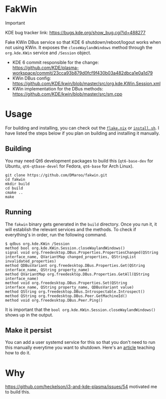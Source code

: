 # FakWin


> [!IMPORTANT]
> KDE bug tracker link: https://bugs.kde.org/show_bug.cgi?id=488277

Fake KWin DBus service so that KDE 6 shutdown/reboot/logout works when not using KWin. It exposes the `closeWaylandWindows` method through the `org.kde.KWin` service and `/Session` object.

 - KDE 6 commit responsible for the change: https://github.com/KDE/plasma-workspace/commit/23cca93b879d0fcf9f430b03a482dbca1e0a1d79
 - KWin DBus config: https://github.com/KDE/kwin/blob/master/src/org.kde.KWin.Session.xml
 - KWin implementation for the DBus methods: https://github.com/KDE/kwin/blob/master/src/sm.cpp

# Usage

For building and installing, you can check out the [`flake.nix`](./flake.nix) or [`install.sh`](./install.sh). I have listed the steps below if you plan on building and installing it manually.

## Building

You may need Qt6 development packages to build this (`qt6-base-dev` for Ubuntu, `qt6-qtbase-devel` for Fedora, `qt6-base` for Arch Linux).

```
git clone https://github.com/DMaroo/fakwin.git
cd fakwin
mkdir build
cd build
cmake ..
make
```

## Running

The `fakwin` binary gets generated in the `build` directory. Once you run it, it will establish the relevant services and the methods. To check if everything's in order, run the following command.

```
$ qdbus org.kde.KWin /Session
method bool org.kde.KWin.Session.closeWaylandWindows()
signal void org.freedesktop.DBus.Properties.PropertiesChanged(QString interface_name, QVariantMap changed_properties, QStringList invalidated_properties)
method QDBusVariant org.freedesktop.DBus.Properties.Get(QString interface_name, QString property_name)
method QVariantMap org.freedesktop.DBus.Properties.GetAll(QString interface_name)
method void org.freedesktop.DBus.Properties.Set(QString interface_name, QString property_name, QDBusVariant value)
method QString org.freedesktop.DBus.Introspectable.Introspect()
method QString org.freedesktop.DBus.Peer.GetMachineId()
method void org.freedesktop.DBus.Peer.Ping()
```

It is important that the `bool org.kde.KWin.Session.closeWaylandWindows()` shows up in the output.

## Make it persist

You can add a user systemd service for this so that you don't need to run this manually everytime you want to shutdown. Here's an [article](https://www.linode.com/docs/guides/start-service-at-boot/) teaching how to do it.

# Why

https://github.com/heckelson/i3-and-kde-plasma/issues/54 motivated me to build this.
